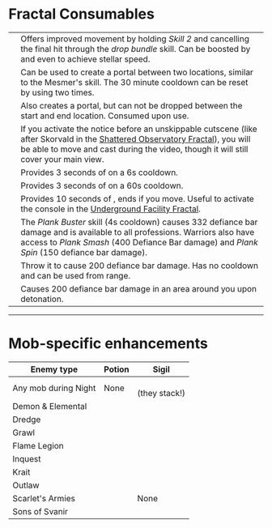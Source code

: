 # Fractal Consumables

| | |
| --- | --- |
| <Item id="49940"/> | Offers improved movement by holding *Skill 2* and cancelling the final hit through the *drop bundle* skill. Can be boosted by <Boon name="swiftness"/> and even <Effect name="superspeed"/> to achieve stellar speed. |
| <Item id="78978"/> | Can be used to create a portal between two locations, similar to the Mesmer's <Skill id="10197"/> skill. The 30 minute cooldown can be reset by using <Command name="gg"/> two times. |
| <Item id="44642"/> | Also creates a portal, but can not be dropped between the start and end location. Consumed upon use. |
| <Item id="78786"/> | If you activate the notice before an unskippable cutscene (like after Skorvald in the [Shattered Observatory Fractal](http://discretize.eu/fractals/shattered-observatory)), you will be able to move and cast during the video, though it will still cover your main view. |
| <Item id="8764"/> | Provides 3 seconds of <Effect name="stealth"/> on a 6s cooldown. |
| <Item id="8801"/> | Provides 3 seconds of <Effect name="stealth"/> on a 60s cooldown. |
| <Item id="8686"/> | Provides 10 seconds of <Effect name="stealth"/>, ends if you move. Useful to activate the console in the [Underground Facility Fractal](http://discretize.eu/fractals/underground-facility). |
| <Item id="8759"/> | The *Plank Buster* skill (4s cooldown) causes 332 defiance bar damage and is available to all professions. Warriors also have access to *Plank Smash* (400 Defiance Bar damage) and *Plank Spin* (150 defiance bar damage).|
| <Item id="8678"/> | Throw it to cause 200 defiance bar damage. Has no cooldown and can be used from range. |
| <Item id="8732"/> | Causes 200 defiance bar damage in an area around you upon detonation. |

---

# Mob-specific enhancements

| Enemy type | Potion | Sigil |
| --- | --- | --- |
| Any mob during Night | None | <Item id="36053"/><br/><Item id="36054"/> (they stack!)|
| Demon & Elemental | <Item id="8886"/><br/><Item id="8885"/> | <Item id="24664"/><br/><Item id="24661"/> |
| Dredge | <Item id="8892"/> | <Item id="24684"/> |
| Grawl | <Item id="8890"/> | <Item id="24648"/> |
| Flame Legion | <Item id="8879"/> | <Item id="24675"/> |
| Inquest | <Item id="8887"/> | <Item id="24672"/> |
| Krait | <Item id="8891"/> | <Item id="24658"/> |
| Outlaw | <Item id="8881"/> | <Item id="24678"/> |
| Scarlet's Armies | <Item id="50082"/> | None |
| Sons of Svanir | <Item id="8883"/> | <Item id="24667"/> |

